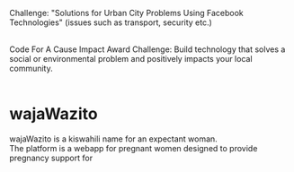 Challenge: "Solutions for Urban City Problems Using Facebook Technologies" (issues such as transport, security etc.)<br/><br/>

Code For A Cause Impact Award Challenge: Build technology that solves a social or environmental problem and positively impacts your local community.<br/><br/>


# wajaWazito

wajaWazito is a kiswahili name for an expectant woman.<br/>
The platform is a webapp for pregnant women designed to provide pregnancy support for
